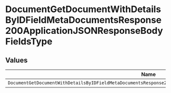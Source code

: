 # DocumentGetDocumentWithDetailsByIDFieldMetaDocumentsResponse200ApplicationJSONResponseBodyFieldsType


## Values

| Name                                                                                                           | Value                                                                                                          |
| -------------------------------------------------------------------------------------------------------------- | -------------------------------------------------------------------------------------------------------------- |
| `DocumentGetDocumentWithDetailsByIDFieldMetaDocumentsResponse200ApplicationJSONResponseBodyFieldsTypeCheckbox` | checkbox                                                                                                       |